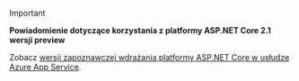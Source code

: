 > [!IMPORTANT]
> **Powiadomienie dotyczące korzystania z platformy ASP.NET Core 2.1 wersji preview**
>
> Zobacz [wersji zapoznawczej wdrażania platformy ASP.NET Core w usłudze Azure App Service](xref:host-and-deploy/azure-apps/index#deploy-aspnet-core-preview-release-to-azure-app-service).
